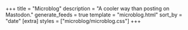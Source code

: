 +++
title = "Microblog"
description = "A cooler way than posting on Mastodon."
generate_feeds = true
template = "microblog.html"
sort_by = "date"
[extra]
styles = ["microblog/microblog.css"]
+++
